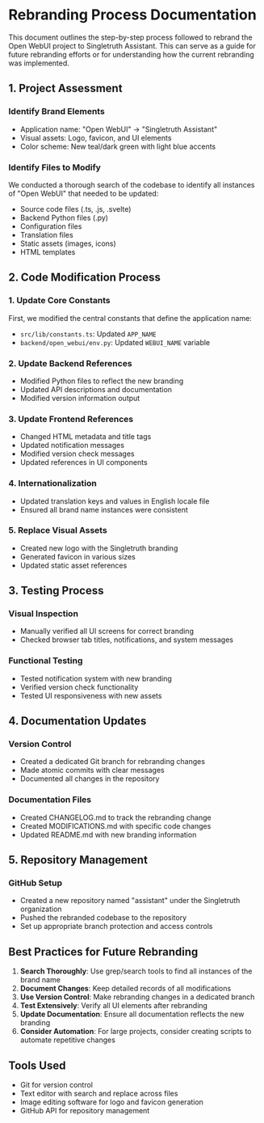# Rebranding Process Documentation

This document outlines the step-by-step process followed to rebrand the Open WebUI project to Singletruth Assistant. This can serve as a guide for future rebranding efforts or for understanding how the current rebranding was implemented.

## 1. Project Assessment

### Identify Brand Elements
- Application name: "Open WebUI" → "Singletruth Assistant"
- Visual assets: Logo, favicon, and UI elements
- Color scheme: New teal/dark green with light blue accents

### Identify Files to Modify
We conducted a thorough search of the codebase to identify all instances of "Open WebUI" that needed to be updated:
- Source code files (.ts, .js, .svelte)
- Backend Python files (.py)
- Configuration files
- Translation files
- Static assets (images, icons)
- HTML templates

## 2. Code Modification Process

### 1. Update Core Constants
First, we modified the central constants that define the application name:
- `src/lib/constants.ts`: Updated `APP_NAME`
- `backend/open_webui/env.py`: Updated `WEBUI_NAME` variable

### 2. Update Backend References
- Modified Python files to reflect the new branding
- Updated API descriptions and documentation
- Modified version information output

### 3. Update Frontend References
- Changed HTML metadata and title tags
- Updated notification messages
- Modified version check messages
- Updated references in UI components

### 4. Internationalization
- Updated translation keys and values in English locale file
- Ensured all brand name instances were consistent

### 5. Replace Visual Assets
- Created new logo with the Singletruth branding
- Generated favicon in various sizes
- Updated static asset references

## 3. Testing Process

### Visual Inspection
- Manually verified all UI screens for correct branding
- Checked browser tab titles, notifications, and system messages

### Functional Testing
- Tested notification system with new branding
- Verified version check functionality
- Tested UI responsiveness with new assets

## 4. Documentation Updates

### Version Control
- Created a dedicated Git branch for rebranding changes
- Made atomic commits with clear messages
- Documented all changes in the repository

### Documentation Files
- Created CHANGELOG.md to track the rebranding change
- Created MODIFICATIONS.md with specific code changes
- Updated README.md with new branding information

## 5. Repository Management

### GitHub Setup
- Created a new repository named "assistant" under the Singletruth organization
- Pushed the rebranded codebase to the repository
- Set up appropriate branch protection and access controls

## Best Practices for Future Rebranding

1. **Search Thoroughly**: Use grep/search tools to find all instances of the brand name
2. **Document Changes**: Keep detailed records of all modifications
3. **Use Version Control**: Make rebranding changes in a dedicated branch
4. **Test Extensively**: Verify all UI elements after rebranding
5. **Update Documentation**: Ensure all documentation reflects the new branding
6. **Consider Automation**: For large projects, consider creating scripts to automate repetitive changes

## Tools Used

- Git for version control
- Text editor with search and replace across files
- Image editing software for logo and favicon generation
- GitHub API for repository management